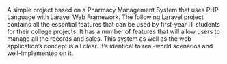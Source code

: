 A simple project based on a  Pharmacy Management System that uses PHP Language with  Laravel Web Framework. The following Laravel project contains all the essential features that can be used by first-year IT students for their college projects. It has a number of features that will allow users to manage all the records and sales. This system as well as the web application’s concept is all clear. It’s identical to real-world scenarios and well-implemented on it. 
